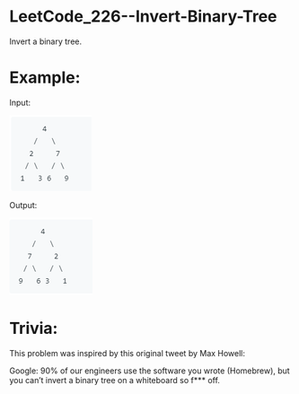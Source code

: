 # LeetCode_226--Invert-Binary-Tree

Invert a binary tree.

# Example:

Input:

![image](https://github.com/eric82714/LeetCode_226--Invert-Binary-Tree/blob/master/image/input.PNG)

Output:

![image](https://github.com/eric82714/LeetCode_226--Invert-Binary-Tree/blob/master/image/output.PNG)

# Trivia:

This problem was inspired by this original tweet by Max Howell:

Google: 90% of our engineers use the software you wrote (Homebrew), but you can’t invert a binary tree on a whiteboard so f*** off.
